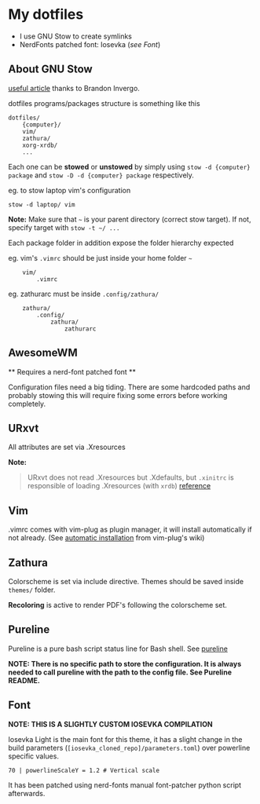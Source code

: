 # My dotfiles

* I use GNU Stow to create symlinks
* NerdFonts patched font: Iosevka (_see Font_)

## About GNU Stow
[useful article](brandon.invergo.net/news/2012-05-26-using-gnu-stow-to-manage-your-dotfiles.html) thanks to Brandon Invergo.

dotfiles programs/packages structure is something like this
```
dotfiles/
    {computer}/
	vim/
	zathura/
	xorg-xrdb/
    ...
```

Each one can be __stowed__ or __unstowed__ by simply using `stow -d {computer} package` and
`stow -D -d {computer} package` respectively.  

eg. to stow laptop vim's configuration
```
stow -d laptop/ vim
```

**Note:** Make sure that `~` is your parent directory (correct stow target). If not, specify target with
`stow -t ~/ ...`

Each package folder in addition expose the folder hierarchy expected

eg. vim's `.vimrc` should be just inside your home folder `~`
```
    vim/
        .vimrc
```
eg. zathurarc must be inside `.config/zathura/`
```
    zathura/
        .config/
            zathura/
                zathurarc
```

## AwesomeWM

** Requires a nerd-font patched font **

Configuration files need a big tiding. There are some hardcoded paths and
probably stowing this will require fixing some errors before working
completely.

## URxvt
All attributes are set via .Xresources


**Note:**


> URxvt does not read .Xresources but .Xdefaults, but `.xinitrc` is responsible of loading .Xresources (with `xrdb`)
[reference](https://bbs.archlinux.org/viewtopic.php?pid=1630563#p1630563)

## Vim
.vimrc comes with vim-plug as plugin manager, it will install automatically if not already. (See [automatic installation](https://github.com/junegunn/vim-plug/wiki/tips#automatic-installation) from vim-plug's wiki)

## Zathura
Colorscheme is set via include directive. Themes should be saved inside
`themes/` folder.

**Recoloring** is active to render PDF's following the colorscheme set.

## Pureline
Pureline is a pure bash script status line for Bash shell. See [pureline](https://github.com/chris-marsh/pureline)

**NOTE: There is no specific path to store the configuration. It is always
needed to call pureline with the path to the config file. See Pureline
README.**

## Font
**NOTE: THIS IS A SLIGHTLY CUSTOM IOSEVKA COMPILATION**

Iosevka Light is the main font for this theme, it has a slight change in the build parameters
(`[iosevka_cloned_repo]/parameters.toml`) over powerline specific values.

```
70 | powerlineScaleY = 1.2 # Vertical scale
```

It has been patched using nerd-fonts manual font-patcher python script
afterwards.

